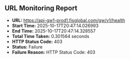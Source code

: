 ## URL Monitoring Report

- **URL:** https://api-gw1-prod1.fisglobal.com/gw/v1/health
- **Start Time:** 2025-10-17T20:47:14.026993
- **End Time:** 2025-10-17T20:47:14.328557
- **Total Time Taken:** 0.301564 seconds
- **HTTP Status Code:** 403
- **Status:** Failure
- **Failure Reason:** HTTP Status Code: 403
